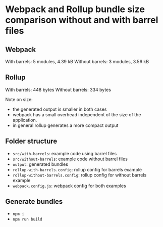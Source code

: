 # Webpack and Rollup bundle size comparison without and with barrel files

## Webpack
With barrels: 5 modules, 4.39 kB
Without barrels: 3 modules, 3.56 kB

## Rollup
With barrels: 448 bytes
Without barrels: 334 bytes

Note on size:
* the generated output is smaller in both cases
* webpack has a small overhead independent of the size of the application.
* in general rollup generates a more compact output

## Folder structure
* `src/with-barrels`: example code using barrel files
* `src/without-barrels`: example code without barrel files
* `output`: generated bundles
* `rollup-with-barrels.config`: rollup config for barrels example
* `rollup-without-barrels.config`: rollup config for without barrels example
* `webpack.config.js`: webpack config for both examples

## Generate bundles
* `npm i`
* `npm run build`